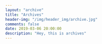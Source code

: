 ```yaml
---
layout: "archive"
title: "Archives"
header-img: "/img/header_img/archive.jpg"
comments: false
date: 2019-03-06 20:00:00
description: "Hey, this is archives"
---
```

